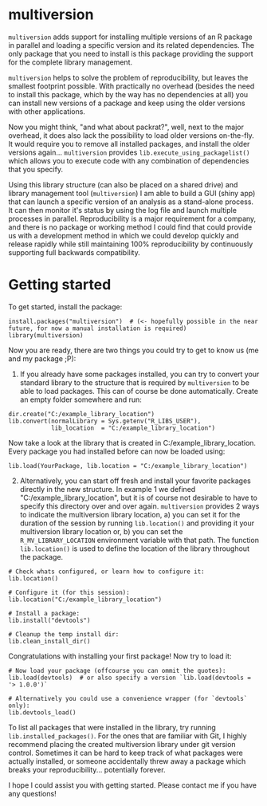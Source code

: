 # multiversion
`multiversion` adds support for installing multiple versions of an R package in parallel and loading a specific version and its related dependencies. The only package that you need to install is this package providing the support for the complete library management.

`multiversion` helps to solve the problem of reproducibility, but leaves the smallest footprint possible. With practically no overhead (besides the need to install this package, which by the way has no dependencies at all) you can install new versions of a package and keep using the older versions with other applications.

Now you might think, "and what about packrat?", well, next to the major overhead, it does also lack the possibility to load older versions on-the-fly. It would require you to remove all installed packages, and install the older versions again... `multiversion` provides `lib.execute_using_packagelist()` which allows you to execute code with any combination of dependencies that you specify.

Using this library structure (can also be placed on a shared drive) and library management tool (`multiversion`) I am able to build a GUI (shiny app) that can launch a specific version of an analysis as a stand-alone process. It can then monitor it's status by using the log file and launch multiple processes in parallel.
Reproducibility is a major requirement for a company, and there is no package or working method I could find that could provide us with a development method in which we could develop quickly and release rapidly while still maintaining 100% reproducibility by continuously supporting full backwards compatibility.

# Getting started

To get started, install the package:

```
install.packages("multiversion")  # (<- hopefully possible in the near future, for now a manual installation is required)
library(multiversion)
```

Now you are ready, there are two things you could try to get to know us (me and my package ;P):

1. If you already have some packages installed, you can try to convert your standard library to the structure that is required by `multiversion` to be able to load packages. This can of course be done automatically. Create an empty folder somewhere and run:

```
dir.create("C:/example_library_location")
lib.convert(normalLibrary = Sys.getenv("R_LIBS_USER"),
            lib_location  = "C:/example_library_location")
```

Now take a look at the library that is created in C:/example_library_location. Every package you had installed before can now be loaded using:

```
lib.load(YourPackage, lib.location = "C:/example_library_location")
```

2. Alternatively, you can start off fresh and install your favorite packages directly in the new structure. In example 1 we defined "C:/example_library_location", but it is of course not desirable to have to specify this directory over and over again.
`multiversion` provides 2 ways to indicate the multiversion library location, a) you can set it for the duration of the session by running `lib.location()` and providing it your multiversion library location or, b) you can set the `R_MV_LIBRARY_LOCATION` environment variable with that path. The function `lib.location()` is used to define the location of the library throughout the package.

```
# Check whats configured, or learn how to configure it:
lib.location()

# Configure it (for this session):
lib.location("C:/example_library_location")

# Install a package:
lib.install("devtools")

# Cleanup the temp install dir:
lib.clean_install_dir()
```

Congratulations with installing your first package! Now try to load it:

```
# Now load your package (offcourse you can ommit the quotes):
lib.load(devtools)  # or also specify a version `lib.load(devtools = '> 1.0.0')`

# Alternatively you could use a convenience wrapper (for `devtools` only):
lib.devtools_load()
```

To list all packages that were installed in the library, try running `lib.installed_packages()`.
For the ones that are familiar with Git, I highly recommend placing the created multiversion library under git version control. Sometimes it can be hard to keep track of what packages were actually installed, or someone accidentally threw away a package which breaks your reproducibility... potentially forever.

I hope I could assist you with getting started. Please contact me if you have any questions!
